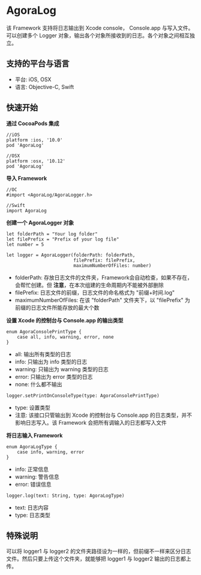 # AgoraLog

该 Framework 支持将日志输出到 Xcode console， Console.app 与写入文件。可以创建多个 Logger 对象，输出各个对象所接收到的日志。各个对象之间相互独立。

## 支持的平台与语言
* 平台: iOS, OSX
* 语言: Objective-C, Swift

## 快速开始

**通过 CocoaPods 集成**

```
//iOS
platform :ios, '10.0'
pod 'AgoraLog'
```

```
//OSX
platform :osx, '10.12'
pod 'AgoraLog'
```

**导入 Framework**

```
//OC
#import <AgoraLog/AgoraLogger.h>
```

```
//Swift
import AgoraLog 
```

**创建一个 AgoraLogger 对象**

```
let folderPath = "Your log folder"
let filePrefix = "Prefix of your log file"
let number = 5

let logger = AgoraLogger(folderPath: folderPath,
                         filePrefix: filePrefix,
                         maximumNumberOfFiles: number)
```

* folderPath: 存放日志文件的文件夹，Framework会自动检查，如果不存在，会帮忙创建。但 **注意**，在本次组建的生命周期内不能被外部删除
* filePrefix: 日志文件的前缀，日志文件的命名格式为 "前缀+时间.log"
* maximumNumberOfFiles: 在该 "folderPath" 文件夹下，以 "filePrefix" 为前缀的日志文件所能存放的最大个数

**设置 Xcode 的控制台与 Console.app 的输出类型**

```
enum AgoraConsolePrintType {
    case all, info, warning, error, none
}
```

* all: 输出所有类型的日志
* info: 只输出为 info 类型的日志
* warning: 只输出为 warning 类型的日志
* error: 只输出为 error 类型的日志
* none: 什么都不输出

```
logger.setPrintOnConsoleType(type: AgoraConsolePrintType)
```

* type: 设置类型
* 注意: 该接口只管输出到 Xcode 的控制台与 Console.app 的日志类型，并不影响日志写入。该 Framework 会把所有调输入的日志都写入文件

**将日志输入 Framework**

```
enum AgoraLogType {
    case info, warning, error
}
```
* info: 正常信息
* warning: 警告信息
* error: 错误信息

```
logger.log(text: String, type: AgoraLogType)
```
* text: 日志内容
* type: 日志类型

## 特殊说明
可以将 logger1 与 logger2 的文件夹路径设为一样的，但前缀不一样来区分日志文件。然后只要上传这个文件夹，就能够把 logger1 与 logger2 输出的日志都上传。

